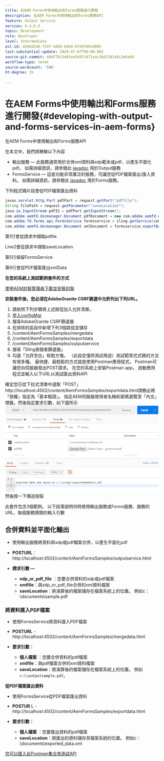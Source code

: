 ```yaml
---
title: 在AEM Forms中使用輸出和Forms服務進行開發
description: 在AEM Forms中使用輸出和Forms服務API
feature: Output Service
version: 6.4,6.5
topic: Development
role: Developer
level: Intermediate
exl-id: d268d5d6-f24f-4db9-b8e0-07dd769c6005
last-substantial-update: 2020-07-07T00:00:00Z
source-git-commit: 46df7b13401ee3497c871eac3b8158148c2e6a04
workflow-type: tm+mt
source-wordcount: '596'
ht-degree: 1%

---
```


# 在AEM Forms中使用輸出和Forms服務進行開發{#developing-with-output-and-forms-services-in-aem-forms}

在AEM Forms中使用輸出和Forms服務API

在本文中，我們將瞭解以下內容

* 輸出服務 — 此服務通常用於合併xml資料與xdp範本或pdf，以產生平面化pdf。 如需詳細資訊，請參閱此 [javadoc](https://helpx.adobe.com/experience-manager/6-5/forms/javadocs/index.html?com/adobe/fd/output/api/OutputService.html) 用於Output服務
* FormsService — 這是功能非常廣泛的服務，可讓您從PDF檔案匯出/匯入資料。 如需詳細資訊，請參閱此 [javadoc](https://developer.adobe.com/experience-manager/reference-materials/6-5/forms/javadocs/com/adobe/fd/forms/api/FormsService.html) 用於Forms服務。


下列程式碼片段會從PDF檔案匯出資料

```java
javax.servlet.http.Part pdfPart = request.getPart("pdffile");
String filePath = request.getParameter("saveLocation");
java.io.InputStream pdfIS = pdfPart.getInputStream();
com.adobe.aemfd.docmanager.Document pdfDocument = new com.adobe.aemfd.docmanager.Document(pdfIS);
com.adobe.fd.forms.api.FormsService formsservice = sling.getService(com.adobe.fd.forms.api.FormsService.class);
com.adobe.aemfd.docmanager.Document xmlDocument = formsservice.exportData(pdfDocument,com.adobe.fd.forms.api.DataFormat.Auto);
```

第1行會從請求中擷取pdfile

Line2會從請求中擷取saveLocation

第5行保留FormsService

第6行會從PDF檔案匯出xmlData

**在您的系統上測試範例套件的方式**

[使用AEM封裝管理員下載並安裝封裝](assets/outputandformsservice.zip)




**安裝套件後，您必須在AdobeGranite CSRF篩選中允許列出下列URL。**

1. 請依照下列步驟將上述路徑加入允許清單。
1. [登入configMgr](http://localhost:4502/system/console/configMgr)
1. 搜尋AdobeGranite CSRF篩選器
1. 在排除的區段中新增下列3個路徑並儲存
1. /content/AemFormsSamples/mergedata
1. /content/AemFormsSamples/exportdata
1. /content/AemFormsSamples/outputservice
1. 搜尋「Sling查閱者篩選器」
1. 勾選「允許空白」核取方塊。 （此設定僅供測試用途）測試範常式式碼的方法有很多種。 最快捷、最輕鬆的方式就是使用Postman應用程式。 Postman可讓您向伺服器發出POST請求。 在您的系統上安裝Postman app。
啟動應用程式並輸入以下URL以測試匯出資料API

確定您已從下拉式清單中選取「POST」 http://localhost:4502/content/AemFormsSamples/exportdata.html請務必將「授權」指定為「基本驗證」。 指定AEM伺服器使用者名稱和密碼瀏覽至「內文」標籤，然後指定要求引數，如下圖所示
![匯出](assets/postexport.png)
然後按一下傳送按鈕

此套件包含3個範例。 以下段落說明何時使用輸出服務或Forms服務、服務的URL、每個服務預期的輸入引數

## 合併資料並平面化輸出

* 使用輸出服務將資料與xdp或pdf檔案合併，以產生平面化pdf
* **POSTURL**： http://localhost:4502/content/AemFormsSamples/outputservice.html
* **請求引數 —**

   * **xdp_or_pdf_file** ：您要合併資料的xdp或pdf檔案
   * **xmlfile**：與xdp_or_pdf_file合併的xml資料檔案
   * **saveLocation**：將演算後的檔案儲存在檔案系統上的位置。 例如c：\\documents\\sample.pdf

### 將資料匯入PDF檔案

* 使用FormsService將資料匯入PDF檔案
* **POSTURL** - http://localhost:4502/content/AemFormsSamples/mergedata.html
* **要求引數：**

   * **個人檔案** ：您要合併資料的pdf檔案
   * **xmlfile**：與pdf檔案合併的xml資料檔案
   * **saveLocation**：將演算後的檔案儲存在檔案系統上的位置。 例如 `c:\\outputsample.pdf`。

**從PDF檔案匯出資料**
* 使用FormsService從PDF檔案匯出資料
* **POSTUR** L - http://localhost:4502/content/AemFormsSamples/exportdata.html
* **要求引數：**

   * **個人檔案** ：您要匯出資料的pdf檔案
   * **saveLocation**：將匯出的資料儲存至檔案系統的位置。 例如c：\\documents\\exported_data.xml

[您可以匯入此Postman集合來測試API](assets/document-services-postman-collection.json)
